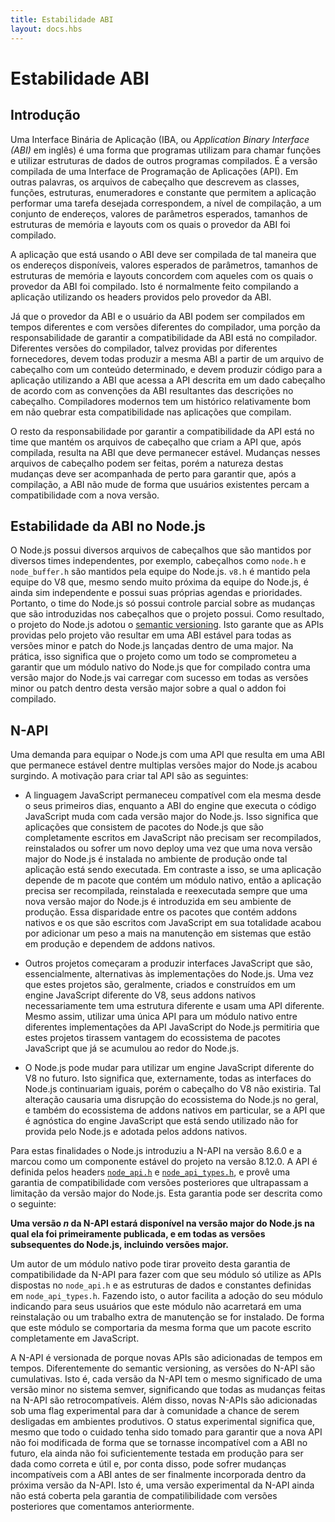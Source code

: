 ```yaml
---
title: Estabilidade ABI
layout: docs.hbs
---
```


# Estabilidade ABI

## Introdução

<!-- An Application Binary Interface (ABI) is a way for programs to call functions
and use data structures from other compiled programs. It is the compiled version
of an Application Programming Interface (API). In other words, the headers files
describing the classes, functions, data structures, enumerations, and constants
which enable an application to perform a desired task correspond by way of
compilation to a set of addresses and expected parameter values and memory
structure sizes and layouts with which the provider of the ABI was compiled. -->
Uma Interface Binária de Aplicação (IBA, ou *Application Binary Interface (ABI)* em inglês)
é uma forma que programas utilizam para chamar funções e utilizar estruturas de
dados de outros programas compilados. É a versão compilada de uma Interface
de Programação de Aplicações (API). Em outras palavras, os arquivos de
cabeçalho que descrevem as classes, funções, estruturas, enumeradores
e constante que permitem a aplicação performar uma tarefa desejada
correspondem, a nível de compilação, a um conjunto de endereços, valores de
parâmetros esperados, tamanhos de estruturas de memória e layouts com os quais
o provedor da ABI foi compilado.

<!-- The application using the ABI must be compiled such that the available
addresses, expected parameter values, and memory structure sizes and layouts
agree with those with which the ABI provider was compiled. This is usually
accomplished by compiling against the headers provided by the ABI provider. -->
A aplicação que está usando o ABI deve ser compilada de tal maneira que
os endereços disponíveis, valores esperados de parâmetros, tamanhos de
estruturas de memória e layouts concordem com aqueles com os quais o
provedor da ABI foi compilado. Isto é normalmente feito compilando
a aplicação utilizando os headers providos pelo provedor da ABI.

<!-- Since the provider of the ABI and the user of the ABI may be compiled at
different times with different versions of the compiler, a portion of the
responsibility for ensuring ABI compatibility lies with the compiler. Different
versions of the compiler, perhaps provided by different vendors, must all
produce the same ABI from a header file with a certain content, and must produce
code for the application using the ABI that accesses the API described in a
given header according to the conventions of the ABI resulting from the
description in the header. Modern compilers have a fairly good track record of
not breaking the ABI compatibility of the applications they compile. -->
Já que o provedor da ABI e o usuário da ABI podem ser compilados em tempos
diferentes e com versões diferentes do compilador, uma porção da responsabilidade
de garantir a compatibilidade da ABI está no compilador. Diferentes versões
do compilador, talvez providas por diferentes fornecedores, devem todas
produzir a mesma ABI a partir de um arquivo de cabeçalho com um conteúdo
determinado, e devem produzir código para a aplicação utilizando a ABI
que acessa a API descrita em um dado cabeçalho de acordo com as convenções
da ABI resultantes das descrições no cabeçalho. Compiladores modernos tem um histórico
relativamente bom em não quebrar esta compatibilidade nas aplicações que
compilam.

<!-- The remaining responsibility for ensuring ABI compatibility lies with the team
maintaining the header files which provide the API that results, upon
compilation, in the ABI that is to remain stable. Changes to the header files
can be made, but the nature of the changes has to be closely tracked to ensure
that, upon compilation, the ABI does not change in a way that will render
existing users of the ABI incompatible with the new version. -->
O resto da responsabilidade por garantir a compatibilidade da API está no
time que mantém os arquivos de cabeçalho que criam a API que, após compilada,
resulta na ABI que deve permanecer estável. Mudanças nesses arquivos de
cabeçalho podem ser feitas, porém a natureza destas mudanças deve ser
acompanhada de perto para garantir que, após a compilação, a ABI não mude
de forma que usuários existentes percam a compatibilidade com a nova versão.

## Estabilidade da ABI no Node.js

<!-- Node.js provides header files maintained by several independent teams. For
example, header files such as `node.h` and `node_buffer.h` are maintained by
the Node.js team. `v8.h` is maintained by the V8 team, which, although in close
co-operation with the Node.js team, is independent, and with its own schedule
and priorities. Thus, the Node.js team has only partial control over the
changes that are introduced in the headers the project provides. As a result,
the Node.js project has adopted [semantic versioning](https://semver.org/).
This ensures that the APIs provided by the project will result in a stable ABI
for all minor and patch versions of Node.js released within one major version.
In practice, this means that the Node.js project has committed itself to
ensuring that a Node.js native addon compiled against a given major version of
Node.js will load successfully when loaded by any Node.js minor or patch version
within the major version against which it was compiled. -->
O Node.js possui diversos arquivos de cabeçalhos que são mantidos por diversos
times independentes, por exemplo, cabeçalhos como `node.h` e `node_buffer.h` são
mantidos pela equipe do Node.js. `v8.h` é mantido pela equipe do V8 que, mesmo
sendo muito próxima da equipe do Node.js, é ainda sim independente e possui suas
próprias agendas e prioridades. Portanto, o time do Node.js só possui controle
parcial sobre as mudanças que são introduzidas nos cabeçalhos que o projeto possui.
Como resultado, o projeto do Node.js adotou o [semantic versioning](https://semver.org/).
Isto garante que as APIs providas pelo projeto vão resultar em uma ABI estável
para todas as versões minor e patch do Node.js lançadas dentro de uma major.
Na prática, isso significa que o projeto como um todo se comprometeu a garantir
que um módulo nativo do Node.js que for compilado contra uma versão major do Node.js
vai carregar com sucesso em todas as versões minor ou patch dentro desta versão
major sobre a qual o addon foi compilado.

## N-API

<!-- Demand has arisen for equipping Node.js with an API that results in an ABI that
remains stable across multiple Node.js major versions. The motivation for
creating such an API is as follows: -->
Uma demanda para equipar o Node.js com uma API que resulta em uma ABI que permanece
estável dentre multiplas versões major do Node.js acabou surgindo. A motivação para
criar tal API são as seguintes:

<!-- * The JavaScript language has remained compatible with itself since its very
early days, whereas the ABI of the engine executing the JavaScript code changes
with every major version of Node.js. This means that applications consisting of
Node.js packages written entirely in JavaScript need not be recompiled,
reinstalled, or redeployed as a new major version of Node.js is dropped into
the production environment in which such applications run. In contrast, if an
application depends on a package that contains a native addon, the application
has to be recompiled, reinstalled, and redeployed whenever a new major version
of Node.js is introduced into the production environment. This disparity
between Node.js packages containing native addons and those that are written
entirely in JavaScript has added to the maintenance burden of production
systems which rely on native addons. -->
* A linguagem JavaScript permaneceu compatível com ela mesma desde o seus
primeiros dias, enquanto a ABI do engine que executa o código JavaScript muda
com cada versão major do Node.js. Isso significa que aplicações que consistem
de pacotes do Node.js que são completamente escritos em JavaScript não precisam
ser recompilados, reinstalados ou sofrer um novo deploy uma vez que uma nova
versão major do Node.js é instalada no ambiente de produção onde tal aplicação
está sendo executada. Em contraste a isso, se uma aplicação depende de m pacote
que contém um módulo nativo, então a aplicação precisa ser recompilada, reinstalada
e reexecutada sempre que uma nova versão major do Node.js é introduzida em seu ambiente
de produção. Essa disparidade entre os pacotes que contém addons nativos e os que são
escritos com JavaScript em sua totalidade acabou por adicionar um peso a mais na
manutenção em sistemas que estão em produção e dependem de addons nativos.

<!-- * Other projects have started to produce JavaScript interfaces that are
essentially alternative implementations of Node.js. Since these projects are
usually built on a different JavaScript engine than V8, their native addons
necessarily take on a different structure and use a different API. Nevertheless,
using a single API for a native addon across different implementations of the
Node.js JavaScript API would allow these projects to take advantage of the
ecosystem of JavaScript packages that has accrued around Node.js. -->
* Outros projetos começaram a produzir interfaces JavaScript que são, essencialmente,
alternativas às implementações do Node.js. Uma vez que estes projetos são, geralmente,
criados e construídos em um engine JavaScript diferente do V8, seus addons nativos
necessariamente tem uma estrutura diferente e usam uma API diferente. Mesmo assim,
utilizar uma única API para um módulo nativo entre diferentes implementações da
API JavaScript do Node.js permitiria que estes projetos tirassem vantagem do
ecossistema de pacotes JavaScript que já se acumulou ao redor do Node.js.

<!-- * Node.js may contain a different JavaScript engine in the future. This means
that, externally, all Node.js interfaces would remain the same, but the V8
header file would be absent. Such a step would cause the disruption of the
Node.js ecosystem in general, and that of the native addons in particular, if
an API that is JavaScript engine agnostic is not first provided by Node.js and
adopted by native addons. -->
* O Node.js pode mudar para utilizar um engine JavaScript diferente do V8 no futuro.
Isto significa que, externamente, todas as interfaces do Node.js continuariam iguais,
porém o cabeçalho do V8 não existiria. Tal alteração causaria uma disrupção do
ecossistema do Node.js no geral, e também do ecossistema de addons nativos em particular,
se a API que é agnóstica do engine JavaScript que está sendo utilizado não for provida
pelo Node.js e adotada pelos addons nativos.

<!-- To these ends Node.js has introduced N-API in version 8.6.0 and marked it as a
stable component of the project as of Node.js 8.12.0. The API is defined in the
headers [`node_api.h`][] and [`node_api_types.h`][], and provides a forward-
compatibility guarantee that crosses the Node.js major version boundary. The
guarantee can be stated as follows: -->
Para estas finalidades o Node.js introduziu a N-API na versão 8.6.0 e a marcou como
um componente estável do projeto na versão 8.12.0. A API é definida pelos headers
[`node_api.h`][] e [`node_api_types.h`][], e provê uma garantia de compatibilidade
com versões posteriores que ultrapassam a limitação da versão major do Node.js.
Esta garantia pode ser descrita como o seguinte:

<!-- **A given version *n* of N-API will be available in the major version of
Node.js in which it was published, and in all subsequent versions of Node.js,
including subsequent major versions.** -->
**Uma versão *n* da N-API estará disponível na versão major do Node.js na qual
ela foi primeiramente publicada, e em todas as versões subsequentes do Node.js,
incluindo versões major.**

<!-- A native addon author can take advantage of the N-API forward compatibility
guarantee by ensuring that the addon makes use only of APIs defined in
`node_api.h` and data structures and constants defined in `node_api_types.h`.
By doing so, the author facilitates adoption of their addon by indicating to
production users that the maintenance burden for their application will increase
no more by the addition of the native addon to their project than it would by
the addition of a package written purely in JavaScript. -->
Um autor de um módulo nativo pode tirar proveito desta garantia de compatibilidade
da N-API para fazer com que seu módulo só utilize as APIs dispostas no `node_api.h`
e as estruturas de dados e constantes definidas em `node_api_types.h`. Fazendo isto,
o autor facilita a adoção do seu módulo indicando para seus usuários que este módulo
não acarretará em uma reinstalação ou um trabalho extra de manutenção se for instalado.
De forma que este módulo se comportaria da mesma forma que um pacote escrito completamente
em JavaScript.

<!-- N-API is versioned because new APIs are added from time to time. Unlike
semantic versioning, N-API versioning is cumulative. That is, each version of
N-API conveys the same meaning as a minor version in the semver system, meaning
that all changes made to N-API will be backwards compatible. Additionally, new
N-APIs are added under an experimental flag to give the community an opportunity
to vet them in a production environment. Experimental status means that,
although care has been taken to ensure that the new API will not have to be
modified in an ABI-incompatible way in the future, it has not yet been
sufficiently proven in production to be correct and useful as designed and, as
such, may undergo ABI-incompatible changes before it is finally incorporated
into a forthcoming version of N-API. That is, an experimental N-API is not yet
covered by the forward compatibility guarantee. -->
A N-API é versionada de porque novas APIs são adicionadas de tempos em tempos.
Diferentemente do semantic versioning, as versões do N-API são cumulativas. Isto é,
cada versão da N-API tem o mesmo significado de uma versão minor no sistema semver,
significando que todas as mudanças feitas na N-API são retrocompatíveis. Além disso,
novas N-APIs são adicionadas sob uma flag experimental para dar à comunidade a chance
de serem desligadas em ambientes produtivos. O status experimental significa que, mesmo
que todo o cuidado tenha sido tomado para garantir que a nova API não foi modificada de
forma que se tornasse incompatível com a ABI no futuro, ela ainda não foi suficientemente
testada em produção para ser dada como correta e útil e, por conta disso, pode sofrer
mudanças incompatíveis com a ABI antes de ser finalmente incorporada dentro da próxima
versão da N-API. Isto é, uma versão experimental da N-API ainda não está coberta pela
garantia de compatilibilidade com versões posteriores que comentamos anteriormente.

[`node_api.h`]: https://github.com/nodejs/node/blob/master/src/node_api.h
[`node_api_types.h`]: https://github.com/nodejs/node/blob/master/src/node_api_types.h
